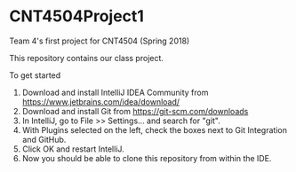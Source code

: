 # CNT4504Project1
Team 4's first project for CNT4504 (Spring 2018)

This repository contains our class project.

To get started
  1. Download and install IntelliJ IDEA Community from https://www.jetbrains.com/idea/download/
  2. Download and install Git from https://git-scm.com/downloads
  3. In IntelliJ, go to File >> Settings... and search for "git".
  4. With Plugins selected on the left, check the boxes next to Git Integration and GitHub.
  5. Click OK and restart IntelliJ.
  6. Now you should be able to clone this repository from within the IDE.
